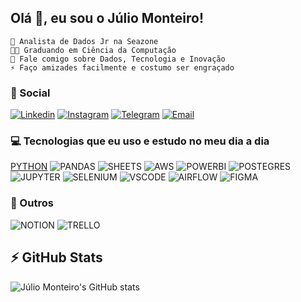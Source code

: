 ## Olá 👋, eu sou o Júlio Monteiro!
    🔭 Analista de Dados Jr na Seazone
    👨‍🎓 Graduando em Ciência da Computação
    💭 Fale comigo sobre Dados, Tecnologia e Inovação
    ⚡ Faço amizades facilmente e costumo ser engraçado

### 🤝 Social 
[![Linkedin](https://img.shields.io/badge/LinkedIn-0077B5?style=for-the-badge&logo=linkedin&logoColor=white)](https://www.linkedin.com/in/juliopmonteiro/)
[![Instagram](https://img.shields.io/badge/Instagram-E4405F?style=for-the-badge&logo=instagram&logoColor=white)](https://www.instagram.com/juliopmonteiro)
[![Telegram](https://img.shields.io/badge/Telegram-2CA5E0?style=for-the-badge&logo=telegram&logoColor=white)](https://t.me/juliomonteiro)
[![Email](https://img.shields.io/badge/Gmail-D14836?style=for-the-badge&logo=gmail&logoColor=white)](https://criarmeulink.com.br/u/1653669753)

### 💻 Tecnologias que eu uso e estudo no meu dia a dia 
[PYTHON](https://img.shields.io/badge/Python-FFD43B?style=for-the-badge&logo=python&logoColor=blue)
![PANDAS](https://img.shields.io/badge/Pandas-2C2D72?style=for-the-badge&logo=pandas&logoColor=white)
![SHEETS](https://img.shields.io/badge/Google%20Sheets-34A853?style=for-the-badge&logo=google-sheets&logoColor=white)
![AWS](https://img.shields.io/badge/Amazon_AWS-FF9900?style=for-the-badge&logo=amazonaws&logoColor=white)
![POWERBI](https://img.shields.io/badge/PowerBI-F2C811?style=for-the-badge&logo=Power%20BI&logoColor=white)
![POSTEGRES](https://img.shields.io/badge/PostgreSQL-316192?style=for-the-badge&logo=postgresql&logoColor=white)
![JUPYTER](https://img.shields.io/badge/Jupyter-F37626.svg?&style=for-the-badge&logo=Jupyter&logoColor=white)
![SELENIUM](https://img.shields.io/badge/Selenium-43B02A?style=for-the-badge&logo=Selenium&logoColor=white)
![VSCODE](https://img.shields.io/badge/VSCode-0078D4?style=for-the-badge&logo=visual%20studio%20code&logoColor=white)
![AIRFLOW](https://img.shields.io/badge/Airflow-017CEE?style=for-the-badge&logo=Apache%20Airflow&logoColor=white)
![FIGMA](https://img.shields.io/badge/Figma-F24E1E?style=for-the-badge&logo=figma&logoColor=white)

### 📲 Outros
![NOTION](https://img.shields.io/badge/Notion-000000?style=for-the-badge&logo=notion&logoColor=white)
![TRELLO](	https://img.shields.io/badge/Trello-0052CC?style=for-the-badge&logo=trello&logoColor=white)


## ⚡ GitHub Stats

![Júlio Monteiro's GitHub stats](https://github-readme-stats.vercel.app/api?username=juliopedroo&show_icons=true&theme=dracula)





